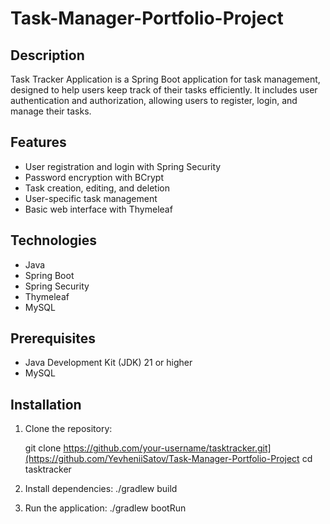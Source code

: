 # Task-Manager-Portfolio-Project

## Description
Task Tracker Application is a Spring Boot application for task management, designed to help users keep track of their tasks efficiently. It includes user authentication and authorization, allowing users to register, login, and manage their tasks.

## Features
- User registration and login with Spring Security
- Password encryption with BCrypt
- Task creation, editing, and deletion
- User-specific task management
- Basic web interface with Thymeleaf

## Technologies
- Java
- Spring Boot
- Spring Security
- Thymeleaf
- MySQL

## Prerequisites
- Java Development Kit (JDK) 21 or higher
- MySQL

## Installation

1. Clone the repository:
   
   git clone https://github.com/your-username/tasktracker.git](https://github.com/YevheniiSatov/Task-Manager-Portfolio-Project
   cd tasktracker

2. Install dependencies:
   ./gradlew build
3. Run the application:
  ./gradlew bootRun   
